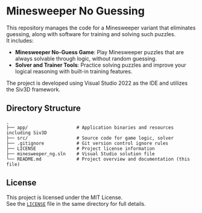# Minesweeper No Guessing
This repository manages the code for a Minesweeper variant that eliminates guessing, along with software for training and solving such puzzles.  
It includes:

- **Minesweeper No-Guess Game**: Play Minesweeper puzzles that are always solvable through logic, without random guessing.
- **Solver and Trainer Tools**: Practice solving puzzles and improve your logical reasoning with built-in training features.

The project is developed using Visual Studio 2022 as the IDE and utilizes the Siv3D framework.

## Directory Structure
```
.
├── app/                  # Application binaries and resources including Siv3D
├── src/                  # Source code for game logic, solver
├── .gitignore            # Git version control ignore rules
├── LICENSE               # Project license information
├── minesweeper_ng.sln    # Visual Studio solution file
└── README.md             # Project overview and documentation (this file)
```

## License
This project is licensed under the MIT License.  
See the [`LICENSE`](./LICENSE) file in the same directory for full details.